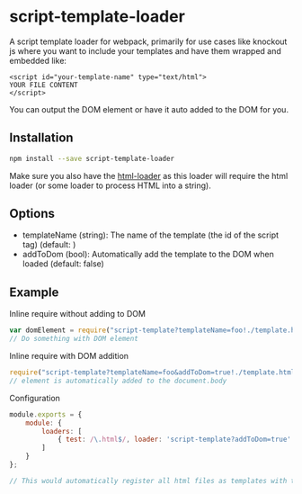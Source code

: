 # script-template-loader

A script template loader for webpack, primarily for use cases like knockout js 
where you want to include your templates and have them wrapped and embedded like:

```
<script id="your-template-name" type="text/html">
YOUR FILE CONTENT
</script>
```

You can output the DOM element or have it auto added to the DOM for you.

## Installation

```sh
npm install --save script-template-loader
```

Make sure you also have the [html-loader](https://www.npmjs.com/package/html-loader)
as this loader will require the html loader (or some loader to process HTML into a string).

## Options

* templateName (string): The name of the template (the id of the script tag) (default: <resource-filename>)
* addToDom (bool): Automatically add the template to the DOM when loaded (default: false)

## Example

Inline require without adding to DOM
```js
var domElement = require("script-template?templateName=foo!./template.html");
// Do something with DOM element
```

Inline require with DOM addition
```js
require("script-template?templateName=foo&addToDom=true!./template.html");
// element is automatically added to the document.body
```

Configuration
```js
module.exports = {
    module: {
        loaders: [
            { test: /\.html$/, loader: 'script-template?addToDom=true' }
        ]
    }
};

// This would automatically register all html files as templates with their filenames as the id
```

